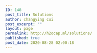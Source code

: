 ```yaml
---
ID: 148
post_title: Solutions
author: changying cui
post_excerpt: ""
layout: page
permalink: http://h2ocap.ml/solutions/
published: true
post_date: 2020-08-28 02:00:18
---
```

<!-- wp:themify-builder/canvas /-->
